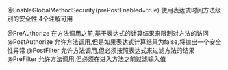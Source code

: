 @EnableGlobalMethodSecurity(prePostEnabled=true) 
         使用表达式时间方法级别的安全性 4个注解可用

@PreAuthorize 在方法调用之前,基于表达式的计算结果来限制对方法的访问
@PostAuthorize 允许方法调用,但是如果表达式计算结果为false,将抛出一个安全性异常
@PostFilter 允许方法调用,但必须按照表达式来过滤方法的结果
@PreFilter 允许方法调用,但必须在进入方法之前过滤输入值